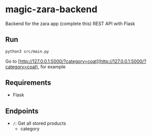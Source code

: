 # magic-zara-backend
Backend for the zara app (complete this)
REST API with Flask

## Run
``` bash
python3 src/main.py
```
Go to [http://127.0.0.1:5000/?category=coat](http://127.0.0.1:5000/?category=coat), for example

## Requirements
- Flask

## Endpoints
- `/`: Get all stored products
  - category
